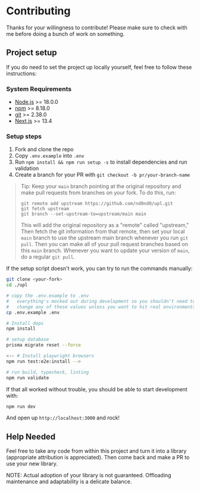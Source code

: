 
# Contributing

Thanks for your willingness to contribute! Please make sure to check with me
before doing a bunch of work on something.

## Project setup

If you do need to set the project up locally yourself, feel free to follow these
instructions:

### System Requirements

- [Node.js](https://nodejs.org/) >= 18.0.0
- [npm](https://npmjs.com/) >= 8.18.0
- [git](https://git-scm.com/) >= 2.38.0
- [Next.js](https://nextjs.org/docs/getting-started/installation) >= 13.4

### Setup steps

1.  Fork and clone the repo
2.  Copy `.env.example` into `.env`
3.  Run `npm install && npm run setup -s` to install dependencies and run
    validation
4.  Create a branch for your PR with `git checkout -b pr/your-branch-name`

> Tip: Keep your `main` branch pointing at the original repository and make pull
> requests from branches on your fork. To do this, run:
>
> ```
> git remote add upstream https://github.com/nd0nd0/upl.git
> git fetch upstream
> git branch --set-upstream-to=upstream/main main
> ```
>
> This will add the original repository as a "remote" called "upstream," Then
> fetch the git information from that remote, then set your local `main` branch
> to use the upstream main branch whenever you run `git pull`. Then you can make
> all of your pull request branches based on this `main` branch. Whenever you
> want to update your version of `main`, do a regular `git pull`.

If the setup script doesn't work, you can try to run the commands manually:

```sh
git clone <your-fork>
cd ./upl

# copy the .env.example to .env
#   everything's mocked out during development so you shouldn't need to
#   change any of these values unless you want to hit real environments.
cp .env.example .env

# Install deps
npm install

# setup database
prisma migrate reset --force

<-- # Install playwright browsers
npm run test:e2e:install -->

# run build, typecheck, linting
npm run validate
```

If that all worked without trouble, you should be able to start development
with:

```sh
npm run dev

```

And open up `http://localhost:3000` and rock!

## Help Needed

Feel free to take any code from within this project and turn it into a library
(appropriate attribution is appreciated). Then come back and make
a PR to use your new library.

NOTE: Actual adoption of your library is not guaranteed. Offloading maintenance
and adaptability is a delicate balance.
